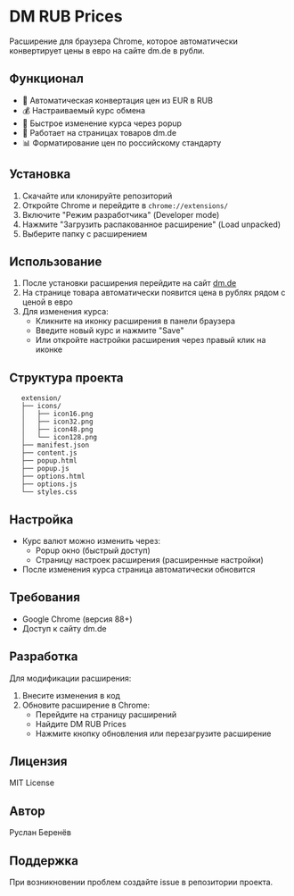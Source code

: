 # DM RUB Prices

Расширение для браузера Chrome, которое автоматически конвертирует цены в евро на сайте dm.de в рубли.

## Функционал

- 🔄 Автоматическая конвертация цен из EUR в RUB
- 💰 Настраиваемый курс обмена
- 🚀 Быстрое изменение курса через popup
- 🎯 Работает на страницах товаров dm.de
- 📊 Форматирование цен по российскому стандарту

## Установка

1. Скачайте или клонируйте репозиторий
2. Откройте Chrome и перейдите в `chrome://extensions/`
3. Включите "Режим разработчика" (Developer mode)
4. Нажмите "Загрузить распакованное расширение" (Load unpacked)
5. Выберите папку с расширением

## Использование

1. После установки расширения перейдите на сайт [dm.de](https://www.dm.de)
2. На странице товара автоматически появится цена в рублях рядом с ценой в евро
3. Для изменения курса:
   - Кликните на иконку расширения в панели браузера
   - Введите новый курс и нажмите "Save"
   - Или откройте настройки расширения через правый клик на иконке

## Структура проекта

```
   extension/
   ├── icons/
   │   ├── icon16.png
   │   ├── icon32.png
   │   ├── icon48.png
   │   └── icon128.png
   ├── manifest.json
   ├── content.js
   ├── popup.html
   ├── popup.js
   ├── options.html
   ├── options.js
   └── styles.css
```

## Настройка

- Курс валют можно изменить через:
  - Popup окно (быстрый доступ)
  - Страницу настроек расширения (расширенные настройки)
- После изменения курса страница автоматически обновится

## Требования

- Google Chrome (версия 88+)
- Доступ к сайту dm.de

## Разработка

Для модификации расширения:

1. Внесите изменения в код
2. Обновите расширение в Chrome:
   - Перейдите на страницу расширений
   - Найдите DM RUB Prices
   - Нажмите кнопку обновления или перезагрузите расширение

## Лицензия

MIT License

## Автор

Руслан Беренёв

## Поддержка

При возникновении проблем создайте issue в репозитории проекта.
